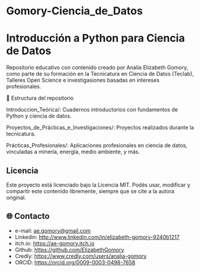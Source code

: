 # Gomory-Ciencia_de_Datos
# Introducción a Python para Ciencia de Datos

Repositorio educativo con contenido creado por Analía Elizabeth Gomory, como parte de su formación en la Tecnicatura en Ciencia de Datos (Teclab), Talleres Open Science e investigasiones basadas en intereses profesionales.

📁 Estructura del repositorio

Introduccion_Teórica/: Cuadernos introductorios con fundamentos de Python y ciencia de datos.

Proyectos_de_Prácticas_e_Investigaciones/: Proyectos realizados durante la tecnicatura.

Prácticas_Profesionales/: Aplicaciones profesionales en ciencia de datos, vinculadas a minería, energía, medio ambiente, y más.

## Licencia

Este proyecto está licenciado bajo la Licencia MIT. 
Podés usar, modificar y compartir este contenido libremente, siempre que se cite a la autora original.

## 🌐 Contacto
- e-mail: ae.gomory@gmail.com
- Linkedin: http://www.linkedin.com/in/elizabeth-gomory-9240b1217
- itch.io: https://ae-gomory.itch.io
- Github: https://github.com/ElizabethGomory
- Credly: https://www.credly.com/users/analia-gomory
- ORCID: https://orcid.org/0009-0003-0498-7658
